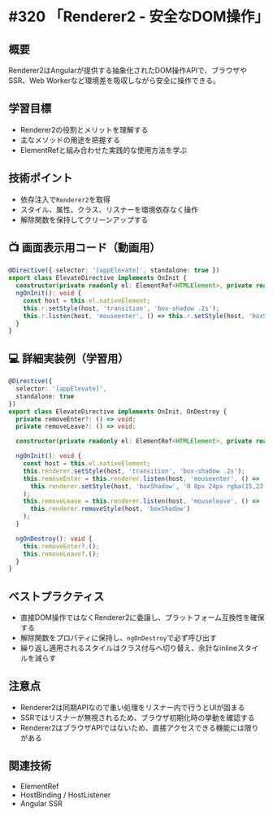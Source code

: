# #320 「Renderer2 - 安全なDOM操作」

## 概要
Renderer2はAngularが提供する抽象化されたDOM操作APIで、ブラウザやSSR、Web Workerなど環境差を吸収しながら安全に操作できる。

## 学習目標
- Renderer2の役割とメリットを理解する
- 主なメソッドの用途を把握する
- ElementRefと組み合わせた実践的な使用方法を学ぶ

## 技術ポイント
- 依存注入で`Renderer2`を取得
- スタイル、属性、クラス、リスナーを環境依存なく操作
- 解除関数を保持してクリーンアップする

## 📺 画面表示用コード（動画用）
```typescript
@Directive({ selector: '[appElevate]', standalone: true })
export class ElevateDirective implements OnInit {
  constructor(private readonly el: ElementRef<HTMLElement>, private readonly r: Renderer2) {}
  ngOnInit(): void {
    const host = this.el.nativeElement;
    this.r.setStyle(host, 'transition', 'box-shadow .2s');
    this.r.listen(host, 'mouseenter', () => this.r.setStyle(host, 'boxShadow', '0 8px 24px rgba(15,23,42,.25)'));
  }
}
```

## 💻 詳細実装例（学習用）
```typescript
@Directive({
  selector: '[appElevate]',
  standalone: true
})
export class ElevateDirective implements OnInit, OnDestroy {
  private removeEnter?: () => void;
  private removeLeave?: () => void;

  constructor(private readonly el: ElementRef<HTMLElement>, private readonly renderer: Renderer2) {}

  ngOnInit(): void {
    const host = this.el.nativeElement;
    this.renderer.setStyle(host, 'transition', 'box-shadow .2s');
    this.removeEnter = this.renderer.listen(host, 'mouseenter', () =>
      this.renderer.setStyle(host, 'boxShadow', '0 8px 24px rgba(15,23,42,.25)')
    );
    this.removeLeave = this.renderer.listen(host, 'mouseleave', () =>
      this.renderer.removeStyle(host, 'boxShadow')
    );
  }

  ngOnDestroy(): void {
    this.removeEnter?.();
    this.removeLeave?.();
  }
}
```

## ベストプラクティス
- 直接DOM操作ではなくRenderer2に委譲し、プラットフォーム互換性を確保する
- 解除関数をプロパティに保持し、`ngOnDestroy`で必ず呼び出す
- 繰り返し適用されるスタイルはクラス付与へ切り替え、余計なinlineスタイルを減らす

## 注意点
- Renderer2は同期APIなので重い処理をリスナー内で行うとUIが固まる
- SSRではリスナーが無視されるため、ブラウザ初期化時の挙動を確認する
- Renderer2はブラウザAPIではないため、直接アクセスできる機能には限りがある

## 関連技術
- ElementRef
- HostBinding / HostListener
- Angular SSR
